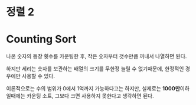 # 정렬 2

# Counting Sort

나온 숫자의 등장 횟수를 카운팅한 후, 작은 숫자부터 갯수만큼 꺼내서 나열하면 된다.

하지만 세리는 숫자를 보관하는 배열의 크기를 무한정 늘릴 수 없기때문에, 한정적인 경우에만 사용할 수 있다.

이론적으로는 수의 범위가 0에서 1억까지 가능하다고는 하지만, 실제로는 **1000만**이하일때에는 카운팅 소트, 그보다 크면 사용하지 못한다고 생각하면 된다.


